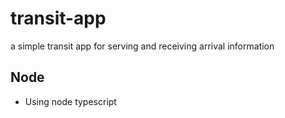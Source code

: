 # transit-app
a simple transit app for serving and receiving arrival information


## Node
- Using node typescript